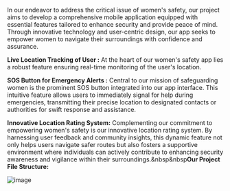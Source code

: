 In our endeavor to address the critical issue of women's safety, our project aims to develop a comprehensive mobile application equipped with essential features tailored to enhance security and provide peace of mind. Through innovative technology and user-centric design, our app seeks to empower women to navigate their surroundings with confidence and assurance.

****Live Location Tracking of User** :**  At the heart of our women's safety app lies a robust feature ensuring real-time monitoring of the user's location.

****SOS Button for Emergency Alerts** :** Central to our mission of safeguarding women is the prominent SOS button integrated into our app interface. This intuitive feature allows users to immediately signal for help during emergencies, transmitting their precise location to designated contacts or authorities for swift response and assistance.

****Innovative Location Rating System**:** Complementing our commitment to empowering women's safety is our innovative location rating system. By harnessing user feedback and community insights, this dynamic feature not only helps users navigate safer routes but also fosters a supportive environment where individuals can actively contribute to enhancing security awareness and vigilance within their surroundings.&nbsp&nbsp**Our Project File Structure:**

![image](https://github.com/shreyaag25/Team1Project/assets/110450831/39721245-32cb-46e2-8445-f789e970bf0f)

